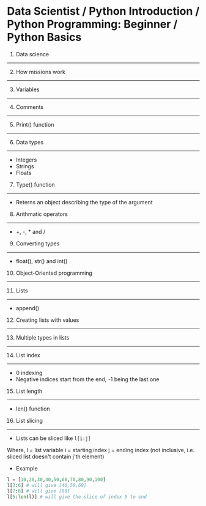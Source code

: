 Data Scientist / Python Introduction / Python Programming: Beginner / Python Basics
===================================================================================

1. Data science
---------------
2. How missions work
--------------------
3. Variables
------------
4. Comments
-----------
5. Print() function
-----------------
6. Data types
-------------
- Integers
- Strings
- Floats
7. Type() function
------------------
- Reterns an object describing the type of the argument
8. Arithmatic operators
-----------------------
- +, -, * and /
9. Converting types
-------------------
- float(), str() and int()
10. Object-Oriented programming
-------------------------------
11. Lists
---------
- append()
12. Creating lists with values
------------------------------
13. Multiple types in lists
---------------------------
14. List index
--------------
- 0 indexing
- Negative indices start from the end, -1 being the last one
15. List length
---------------
- len() function
16. List slicing
----------------
- Lists can be sliced like `l[i:j]`

Where,
l = list variable
i = starting index
j = ending index (not inclusive, i.e. sliced list doesn't contain j'th element)

- Example
```python
l = [10,20,30,40,50,60,70,80,90,100]
l[3:6] # will give [40,50,60]
l[7:8] # will give [80]
l[5:len(l)] # will give the slice of index 5 to end
```
